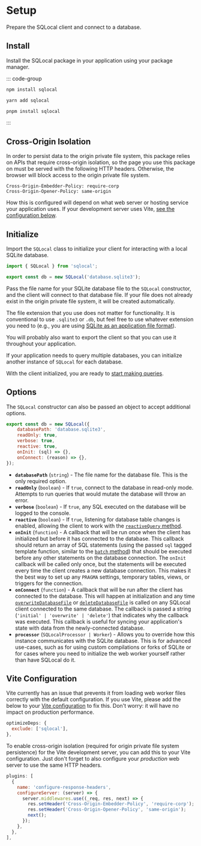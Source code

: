 # Setup

Prepare the SQLocal client and connect to a database.

## Install

Install the SQLocal package in your application using your package manager.

::: code-group

```sh [npm]
npm install sqlocal
```

```sh [yarn]
yarn add sqlocal
```

```sh [pnpm]
pnpm install sqlocal
```

:::

## Cross-Origin Isolation

In order to persist data to the origin private file system, this package relies on APIs that require cross-origin isolation, so the page you use this package on must be served with the following HTTP headers. Otherwise, the browser will block access to the origin private file system.

```http
Cross-Origin-Embedder-Policy: require-corp
Cross-Origin-Opener-Policy: same-origin
```

How this is configured will depend on what web server or hosting service your application uses. If your development server uses Vite, [see the configuration below](#vite-configuration).

## Initialize

Import the `SQLocal` class to initialize your client for interacting with a local SQLite database.

```javascript
import { SQLocal } from 'sqlocal';

export const db = new SQLocal('database.sqlite3');
```

Pass the file name for your SQLite database file to the `SQLocal` constructor, and the client will connect to that database file. If your file does not already exist in the origin private file system, it will be created automatically.

The file extension that you use does not matter for functionality. It is conventional to use `.sqlite3` or `.db`, but feel free to use whatever extension you need to (e.g., you are using [SQLite as an application file format](https://www.sqlite.org/aff_short.html)).

You will probably also want to export the client so that you can use it throughout your application.

If your application needs to query multiple databases, you can initialize another instance of `SQLocal` for each database.

With the client initialized, you are ready to [start making queries](/api/sql).

<!-- @include: ../.partials/initialization-note.md -->

## Options

The `SQLocal` constructor can also be passed an object to accept additional options.

```javascript
export const db = new SQLocal({
	databasePath: 'database.sqlite3',
	readOnly: true,
	verbose: true,
	reactive: true,
	onInit: (sql) => {},
	onConnect: (reason) => {},
});
```

- **`databasePath`** (`string`) - The file name for the database file. This is the only required option.
- **`readOnly`** (`boolean`) - If `true`, connect to the database in read-only mode. Attempts to run queries that would mutate the database will throw an error.
- **`verbose`** (`boolean`) - If `true`, any SQL executed on the database will be logged to the console.
- **`reactive`** (`boolean`) - If `true`, listening for database table changes is enabled, allowing the client to work with the [`reactiveQuery` method](../api/reactivequery.md).
- **`onInit`** (`function`) - A callback that will be run once when the client has initialized but before it has connected to the database. This callback should return an array of SQL statements (using the passed `sql` tagged template function, similar to the [`batch` method](../api/batch.md)) that should be executed before any other statements on the database connection. The `onInit` callback will be called only once, but the statements will be executed every time the client creates a new database connection. This makes it the best way to set up any `PRAGMA` settings, temporary tables, views, or triggers for the connection.
- **`onConnect`** (`function`) - A callback that will be run after the client has connected to the database. This will happen at initialization and any time [`overwriteDatabaseFile`](/api/overwritedatabasefile) or [`deleteDatabaseFile`](/api/deletedatabasefile) is called on any SQLocal client connected to the same database. The callback is passed a string (`'initial' | 'overwrite' | 'delete'`) that indicates why the callback was executed. This callback is useful for syncing your application's state with data from the newly-connected database.
- **`processor`** (`SQLocalProcessor | Worker`) - Allows you to override how this instance communicates with the SQLite database. This is for advanced use-cases, such as for using custom compilations or forks of SQLite or for cases where you need to initialize the web worker yourself rather than have SQLocal do it.

## Vite Configuration

Vite currently has an issue that prevents it from loading web worker files correctly with the default configuration. If you use Vite, please add the below to your [Vite configuration](https://vitejs.dev/config/) to fix this. Don't worry: it will have no impact on production performance.

```javascript
optimizeDeps: {
  exclude: ['sqlocal'],
},
```

To enable cross-origin isolation (required for origin private file system persistence) for the Vite development server, you can add this to your Vite configuration. Just don't forget to also configure your _production_ web server to use the same HTTP headers.

```javascript
plugins: [
  {
    name: 'configure-response-headers',
    configureServer: (server) => {
      server.middlewares.use((_req, res, next) => {
        res.setHeader('Cross-Origin-Embedder-Policy', 'require-corp');
        res.setHeader('Cross-Origin-Opener-Policy', 'same-origin');
        next();
      });
    },
  },
],
```
